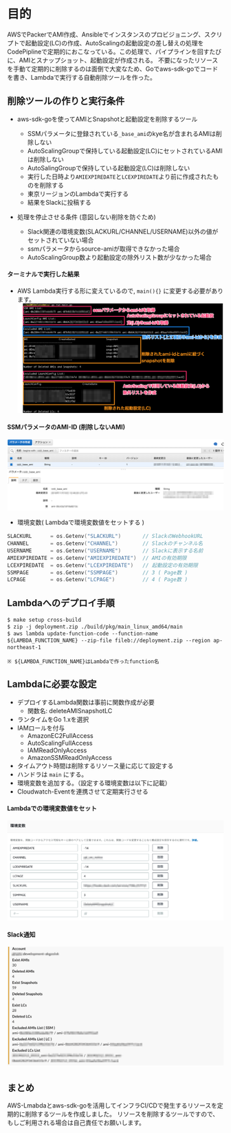 # 目的
AWSでPackerでAMI作成、Ansibleでインスタンスのプロビジョニング、スクリプトで起動設定(LC)の作成、AutoScalingの起動設定の差し替えの処理を
CodePiplineで定期的におこなっている。この処理で、パイプラインを回すたびに、AMIとスナップショット、起動設定が作成される。
不要になったリソースを手動て定期的に削除するのは面倒で大変なため、Goでaws-sdk-goでコードを書き、Lambdaで実行する自動削除ツールを作った。

## 削除ツールの作りと実行条件

- aws-sdk-goを使ってAMIとSnapshotと起動設定を削除するツール
  - SSMパラメータに登録されている`_base_ami`のkye名が含まれるAMIは削除しない
  - AutoScalingGroupで保持している起動設定(LC)にセットされているAMIは削除しない
  - AutoSalingGroupで保持している起動設定(LC)は削除しない
  - 実行した日時より`AMIEXPIREDATE`と`LCEXPIREDATE`より前に作成されたものを削除する
  - 東京リージョンのLambdaで実行する
  - 結果をSlackに投稿する
  
- 処理を停止させる条件 (意図しない削除を防ぐため)
  - Slack関連の環境変数(SLACKURL/CHANNEL/USERNAME)以外の値がセットされていない場合
  - ssmパラメータからsource-amiが取得できなかった場合
  - AutoScalingGroup数より起動設定の除外リスト数が少なかった場合

#### ターミナルで実行した結果
- AWS Lambda実行する形に変えているので, `main(){}` に変更する必要があります。
![Alt Text](https://github.com/yhidetoshi/Pictures/raw/master/aws/terminal-deleteAMISnapshotLC2.png)



#### SSMパラメータのAMI-ID (削除しないAMI)

![Alt Text](https://github.com/yhidetoshi/Pictures/raw/master/aws/ssm-params-store.png)


- 環境変数( Lambdaで環境変数値をセットする )
```main.go
SLACKURL      = os.Getenv("SLACKURL")       // SlackのWebhookURL
CHANNEL       = os.Getenv("CHANNEL")        // Slackのチャンネル名
USERNAME      = os.Getenv("USERNAME")       // Slackに表示する名前
AMIEXPIREDATE = os.Getenv("AMIEXPIREDATE")  // AMIの有効期限
LCEXPIREDATE  = os.Getenv("LCEXPIREDATE")   // 起動設定の有効期限
SSMPAGE       = os.Getenv("SSMPAGE")        // 3 ( Page数 )
LCPAGE        = os.Getenv("LCPAGE")         // 4 ( Page数 )
```

## Lambdaへのデプロイ手順
```
$ make setup cross-build
$ zip -j deployment.zip ./build/pkg/main_linux_amd64/main
$ aws lambda update-function-code --function-name ${LAMBDA_FUNCTION_NAME} --zip-file fileb://deployment.zip --region ap-northeast-1

※ ${LAMBDA_FUNCTION_NAME}はLambdaで作ったfunction名
```

## Lambdaに必要な設定
- デプロイするLambda関数は事前に関数作成が必要
  - 関数名: deleteAMISnapshotLC
- ランタイムをGo 1.xを選択
- IAMロールを付与
  - AmazonEC2FullAccess
  - AutoScalingFullAccess
  - IAMReadOnlyAccess
  - AmazonSSMReadOnlyAccess
- タイムアウト時間は削除するリソース量に応じて設定する
- ハンドラは `main` にする。
- 環境変数を追加する。（設定する環境変数は以下に記載）
- Cloudwatch-Eventを連携させて定期実行させる


#### Lambdaでの環境変数値をセット

![Alt Text](https://github.com/yhidetoshi/Pictures/raw/master/aws/lambda-amideleteAMISnapshotLC.png)


#### Slack通知

![Alt Text](https://github.com/yhidetoshi/Pictures/raw/master/aws/slack-post-deletetool.png)


## まとめ
AWS-Lmabdaとaws-sdk-goを活用してインフラCI/CDで発生するリソースを定期的に削除するツールを作成しました。
リソースを削除するツールですので、もしご利用される場合は自己責任でお願いします。

